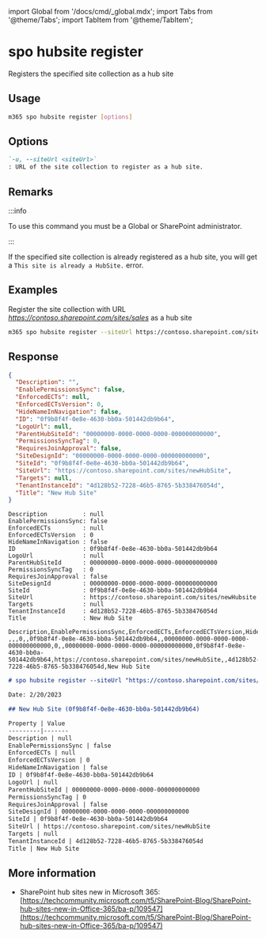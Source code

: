 <!-- DISCLAIMER: All secrets, passwords, and sensitive values in this document are examples only and not real credentials. -->
import Global from '/docs/cmd/_global.mdx';
import Tabs from '@theme/Tabs';
import TabItem from '@theme/TabItem';

# spo hubsite register

Registers the specified site collection as a hub site

## Usage

```sh
m365 spo hubsite register [options]
```

## Options

```md definition-list
`-u, --siteUrl <siteUrl>`
: URL of the site collection to register as a hub site.
```

<Global />

## Remarks

:::info

To use this command you must be a Global or SharePoint administrator.

:::

If the specified site collection is already registered as a hub site, you will get a `This site is already a HubSite.` error.

## Examples

Register the site collection with URL _https://contoso.sharepoint.com/sites/sales_ as a hub site

```sh
m365 spo hubsite register --siteUrl https://contoso.sharepoint.com/sites/sales
```

## Response

<Tabs>
  <TabItem value="JSON">

  ```json
  {
    "Description": "",
    "EnablePermissionsSync": false,
    "EnforcedECTs": null,
    "EnforcedECTsVersion": 0,
    "HideNameInNavigation": false,
    "ID": "0f9b8f4f-0e8e-4630-bb0a-501442db9b64",
    "LogoUrl": null,
    "ParentHubSiteId": "00000000-0000-0000-0000-000000000000",
    "PermissionsSyncTag": 0,
    "RequiresJoinApproval": false,
    "SiteDesignId": "00000000-0000-0000-0000-000000000000",
    "SiteId": "0f9b8f4f-0e8e-4630-bb0a-501442db9b64",
    "SiteUrl": "https://contoso.sharepoint.com/sites/newHubSite",
    "Targets": null,
    "TenantInstanceId": "4d128b52-7228-46b5-8765-5b338476054d",
    "Title": "New Hub Site"
  }
  ```

  </TabItem>
  <TabItem value="Text">

  ```text
  Description          : null
  EnablePermissionsSync: false
  EnforcedECTs         : null
  EnforcedECTsVersion  : 0
  HideNameInNavigation : false
  ID                   : 0f9b8f4f-0e8e-4630-bb0a-501442db9b64
  LogoUrl              : null
  ParentHubSiteId      : 00000000-0000-0000-0000-000000000000
  PermissionsSyncTag   : 0
  RequiresJoinApproval : false
  SiteDesignId         : 00000000-0000-0000-0000-000000000000
  SiteId               : 0f9b8f4f-0e8e-4630-bb0a-501442db9b64
  SiteUrl              : https://contoso.sharepoint.com/sites/newHubsite
  Targets              : null
  TenantInstanceId     : 4d128b52-7228-46b5-8765-5b338476054d
  Title                : New Hub Site
  ```

  </TabItem>
  <TabItem value="CSV">

  ```csv
  Description,EnablePermissionsSync,EnforcedECTs,EnforcedECTsVersion,HideNameInNavigation,ID,LogoUrl,ParentHubSiteId,PermissionsSyncTag,RequiresJoinApproval,SiteDesignId,SiteId,SiteUrl,Targets,TenantInstanceId,Title
  ,,,0,,0f9b8f4f-0e8e-4630-bb0a-501442db9b64,,00000000-0000-0000-0000-000000000000,0,,00000000-0000-0000-0000-000000000000,0f9b8f4f-0e8e-4630-bb0a-501442db9b64,https://contoso.sharepoint.com/sites/newHubSite,,4d128b52-7228-46b5-8765-5b338476054d,New Hub Site
  ```

  </TabItem>
  <TabItem value="Markdown">

  ```md
  # spo hubsite register --siteUrl "https://contoso.sharepoint.com/sites/newHubSite"

  Date: 2/20/2023

  ## New Hub Site (0f9b8f4f-0e8e-4630-bb0a-501442db9b64)

  Property | Value
  ---------|-------
  Description | null
  EnablePermissionsSync | false
  EnforcedECTs | null
  EnforcedECTsVersion | 0
  HideNameInNavigation | false
  ID | 0f9b8f4f-0e8e-4630-bb0a-501442db9b64
  LogoUrl | null
  ParentHubSiteId | 00000000-0000-0000-0000-000000000000
  PermissionsSyncTag | 0
  RequiresJoinApproval | false
  SiteDesignId | 00000000-0000-0000-0000-000000000000
  SiteId | 0f9b8f4f-0e8e-4630-bb0a-501442db9b64
  SiteUrl | https://contoso.sharepoint.com/sites/newHubSite
  Targets | null
  TenantInstanceId | 4d128b52-7228-46b5-8765-5b338476054d
  Title | New Hub Site
  ```

  </TabItem>
</Tabs>

## More information

- SharePoint hub sites new in Microsoft 365: [https://techcommunity.microsoft.com/t5/SharePoint-Blog/SharePoint-hub-sites-new-in-Office-365/ba-p/109547](https://techcommunity.microsoft.com/t5/SharePoint-Blog/SharePoint-hub-sites-new-in-Office-365/ba-p/109547)

